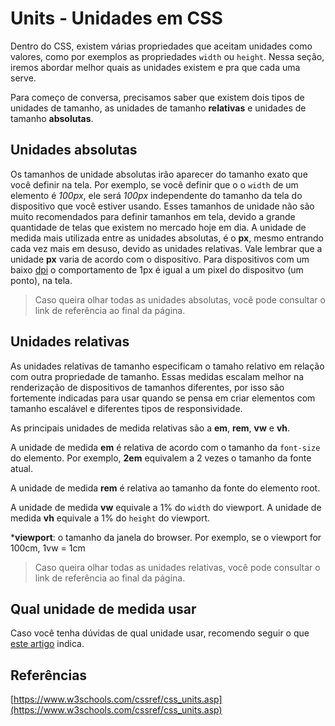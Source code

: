 # Units - Unidades em CSS

Dentro do CSS, existem várias propriedades que aceitam unidades como valores, como por exemplos as propriedades `width` ou `height`.
Nessa seção, iremos abordar melhor quais as unidades existem e pra que cada uma serve.

Para começo de conversa, precisamos saber que existem dois tipos de unidades de tamanho, as unidades de tamanho **relativas** e unidades de tamanho **absolutas**.

## Unidades absolutas

Os tamanhos de unidade absolutas irão aparecer do tamanho exato que você definir na tela.
Por exemplo, se você definir que o o `width` de um elemento é _100px_, ele será _100px_ independente do tamanho da tela do dispositivo que você estiver usando.
Esses tamanhos de unidade não são muito recomendados para definir tamanhos em tela, devido a grande quantidade de telas que existem no mercado hoje em dia.
A unidade de medida mais utilizada entre as unidades absolutas, é o **px**, mesmo entrando cada vez mais em desuso, devido as unidades relativas.
Vale lembrar que a unidade **px** varia de acordo com o dispositivo. Para dispositivos com um baixo [dpi](https://www.significados.com.br/dpi/) o comportamento de 1px é igual a um pixel do dispositvo (um ponto), na tela.

> Caso queira olhar todas as unidades absolutas, você pode consultar o link de referência ao final da página.

## Unidades relativas

As unidades relativas de tamanho especificam o tamaho relativo em relação com outra propriedade de tamanho. Essas medidas escalam melhor na renderização de dispositivos de tamanhos diferentes, por isso são fortemente indicadas para usar quando se pensa em criar elementos com tamanho escalável e diferentes tipos de responsividade.

As principais unidades de medida relativas são a **em**, **rem**, **vw** e **vh**.

A unidade de medida **em** é relativa de acordo com o tamanho da `font-size` do elemento.
Por exemplo, **2em** equivalem a 2 vezes o tamanho da fonte atual.

A unidade de medida **rem** é relativa ao tamanho da fonte do elemento root.

A unidade de medida **vw** equivale a 1% do `width` do viewport.
A unidade de medida **vh** equivale a 1% do `height` do viewport.

***viewport**: o tamanho da janela do browser. Por exemplo, se o viewport for 100cm, 1vw = 1cm

> Caso queira olhar todas as unidades relativas, você pode consultar o link de referência ao final da página.

## Qual unidade de medida usar

Caso você tenha dúvidas de qual unidade usar, recomendo seguir o que [este artigo](https://www.w3.org/Style/Examples/007/units.pt_BR.html) indica.

## Referências

[https://www.w3schools.com/cssref/css_units.asp](https://www.w3schools.com/cssref/css_units.asp)